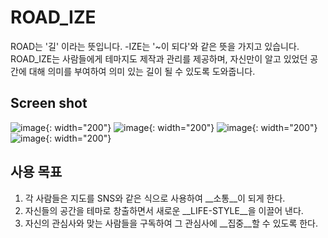 # ROAD_IZE

ROAD는 '길' 이라는 뜻입니다. -IZE는 '~이 되다'와 같은 뜻을 가지고 있습니다.
ROAD_IZE는 사람들에게 테마지도 제작과 관리를 제공하며, 자신만이 알고 있었던 공간에 대해 의미를 부여하여
의미 있는 길이 될 수 있도록 도와줍니다.

## Screen shot
![image](https://user-images.githubusercontent.com/68142821/103093295-3de06e80-463d-11eb-99d0-59eb8dd5c217.png){: width="200"}
![image](https://user-images.githubusercontent.com/68142821/103093315-4e90e480-463d-11eb-8ac8-4069d229b876.png){: width="200"}
![image](https://user-images.githubusercontent.com/68142821/103093331-58b2e300-463d-11eb-9d00-02abefb5c4eb.png){: width="200"}
![image](https://user-images.githubusercontent.com/68142821/103093349-6700ff00-463d-11eb-959e-5088a858353e.png){: width="200"}

## 사용 목표

1. 각 사람들은 지도를 SNS와 같은 식으로 사용하여 __소통__이 되게 한다.
2. 자신들의 공간을 테마로 창출하면서 새로운 __LIFE-STYLE__을 이끌어 낸다.
3. 자신의 관심사와 맞는 사람들을 구독하여 그 관심사에 __집중__할 수 있도록 한다.